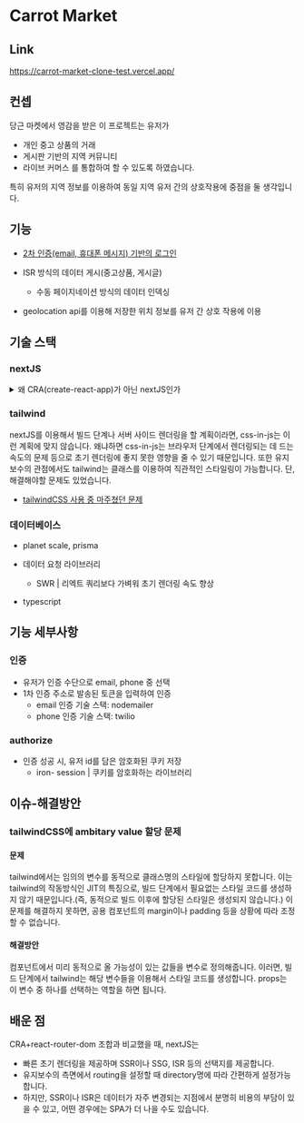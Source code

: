 # Carrot Market

## Link
https://carrot-market-clone-test.vercel.app/

## 컨셉
당근 마켓에서 영감을 받은 이 프로젝트는 유저가 
- 개인 중고 상품의 거래
- 게시판 기반의 지역 커뮤니티
- 라이브 커머스
를 통합하여 할 수 있도록 하였습니다.

특히 유저의 지역 정보를 이용하여 동일 지역 유저 간의 상호작용에 중점을 둘 생각입니다.

## 기능
- [2차 인증(email, 휴대폰 메시지) 기반의 로그인](#인증)
- ISR 방식의 데이터 게시(중고상품, 게시글)
  - 수동 페이지네이션 방식의 데이터 인덱싱
 
- geolocation api를 이용해 저장한 위치 정보를 유저 간 상호 작용에 이용
 

## 기술 스택

### nextJS
<details>
<summary> 왜 CRA(create-react-app)가 아닌 nextJS인가 </summary>

#### SEO
- seo는 nextJS의 ssr을 이용하여 얻을 수 있는 분명한 이점입니다. 하지만, 그걸로는 SPA의 이점을 버리기에 합당하지 않습니다. react-helmet과 react-snap이 있다면 크롤러에게 충분히 사이트 메타 정보를 노출하면서 SPA를 사용할 수 있기 때문입니다.
  
#### pre-rendering을 통한 초기 렌더링 속도 향상, 유저 경험 개선
- nextJS를 선택한 가장 큰 이유는 초기 렌더링 속도 향상을 통해 유저의 사이트 이탈을 막을 수 있다는 점입니다.  

#### 유지보수
- nextJS는 디렉토리를 기반으로 page 라우트를 설정가능합니다. 이는 SPA에서 라우팅에 사용하는 react-router-dom에 비해 설정이 간편합니다.

  </details>

### tailwind
nextJS를 이용해서 빌드 단계나 서버 사이드 렌더링을 할 계획이라면, css-in-js는 이런 계획에 맞지 않습니다. 
왜냐하면 css-in-js는 브라우저 단계에서 렌더링되는 데 드는 속도의 문제 등으로 초기 렌더링에 좋지 못한 영향을 줄 수 있기 때문입니다.
또한 유지보수의 관점에서도 tailwind는 클래스를 이용하여 직관적인 스타일링이 가능합니다.
단, 해결해야할 문제도 있었습니다.

- [tailwindCSS 사용 중 마주쳤던 문제](#이슈-해결방안)

### 데이터베이스
- planet scale, prisma

- 데이터 요청 라이브러리
  - SWR | 리엑트 쿼리보다 가벼워 초기 렌더링 속도 향상
 
- typescript


## 기능 세부사항

### 인증
- 유저가 인증 수단으로 email, phone 중 선택
- 1차 인증 주소로 발송된 토큰을 입력하여 인증
  - email 인증 기술 스택: nodemailer
  - phone 인증 기술 스택: twilio

### authorize
- 인증 성공 시, 유저 id를 담은 암호화된 쿠키 저장
  - iron- session | 쿠키를 암호화하는 라이브러리

## 이슈-해결방안
### tailwindCSS에 ambitary value 할당 문제
#### 문제
tailwind에서는 임의의 변수를 동적으로 클래스명의 스타일에 할당하지 못합니다. 이는 tailwind의 작동방식인 JIT의 특징으로, 빌드 단계에서 필요없는 스타일 코드를 생성하지 않기 때문입니다.(즉, 동적으로 빌드 이후에 할당된 스타일은 생성되지 않습니다.) 이 문제를 해결하지 못하면, 공용 컴포넌트의 margin이나 padding 등을 상황에 따라 조정할 수 없습니다. 

#### 해결방안
컴포넌트에서 미리 동적으로 올 가능성이 있는 값들을 변수로 정의해줍니다. 이러면, 빌드 단계에서 tailwind는 해당 변수들을 이용해서 스타일 코드를 생성합니다. props는 이 변수 중 하나를 선택하는 역할을 하면 됩니다.

## 배운 점
CRA+react-router-dom 조합과 비교했을 때, nextJS는 
- 빠른 초기 렌더링을 제공하며 SSR이나 SSG, ISR 등의 선택지를 제공합니다.
- 유지보수의 측면에서 routing을 설정할 때 directory명에 따라 간편하게 설정가능합니다.
- 하지만, SSR이나 ISR은 데이터가 자주 변경되는 지점에서 분명히 비용의 부담이 있을 수 있고, 어떤 경우에는 SPA가 더 나을 수도 있습니다.
